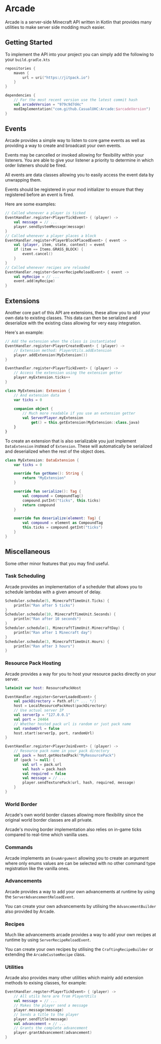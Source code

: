 # Arcade

Arcade is a server-side Minecraft API written in Kotlin that
provides many utilities to make server side modding much easier.

## Getting Started

To implement the API into your project you can simply add the
following to your `build.gradle.kts`

```kts
repositories {
    maven {
        url = uri("https://jitpack.io")
    }
}

dependencies {
    // For the most recent version use the latest commit hash
    val arcadeVersion = "979c9d7d4c"
    modImplementation("com.github.CasualUHC:Arcade:$arcadeVersion")
}
```

## Events

Arcade provides a simple way to listen to core game events as
well as providing a way to create and broadcast your own events.

Events may be cancelled or invoked allowing for flexibility within
your listeners. You are able to give your listener a priority to
determine in which order listeners should be fired.

All events are data classes allowing you to easily access the
event data by unwrapping them.

Events should be registered in your mod initializer to ensure
that they registered before an event is fired.

Here are some examples:

```kotlin
// Called whenever a player is ticked
EventHandler.register<PlayerTickEvent> { (player) ->
    val message = // ...
    player.sendSystemMessage(message)
}
// Called whenever a player places a block
EventHandler.register<PlayerBlockPlacedEvent> { event ->
    val (player, item, state, context) = event
    if (item == Items.GRASS_BLOCK) {
        event.cancel()
    }
}
// Called whenever recipes are reloaded
EventHandler.register<ServerRecipeReloadEvent> { event ->
    val myRecipe = // ...
    event.add(myRecipe)
}
```

## Extensions

Another core part of this API are extensions, these allow you
to add your own data to existing classes. This data can then be
serialized and deserialize with the existing class allowing for
very easy integration.

Here's an example:

```kotlin
// Add the extension when the class is instantiated
EventHandler.register<PlayerCreatedEvent> { (player) ->
    // Extension method: PlayerUtils.addExtension
    player.addExtension(MyExtension())
}

Eventhandler.register<PlayerTickEvent> { (player) -> 
    // Access the extension using the extension getter
    player.myExtension.ticks++
}

class MyExtension: Extension {
    // And extension data
    var ticks = 0
    
    companion object {
        // Much more readable if you use an extension getter
        val ServerPlayer.myExtension
            get() = this.getExtension(MyExtension::class.java)
    }
}
```

To create an extension that is also serializable you just implement
`DataExtension` instead of `Extension`. These will automatically be
serialized and deserialized when the rest of the object does.

```kotlin
class MyExtension: DataExtension {
    var ticks = 0

    override fun getName(): String {
        return "MyExtension"
    }

    override fun serialize(): Tag {
        val compound = CompoundTag()
        compound.putInt("ticks", this.ticks)
        return compound
    }

    override fun deserialize(element: Tag) {
        val compound = element as CompoundTag
        this.ticks = compound.getInt("ticks")
    }
}
```

## Miscellaneous

Some other minor features that you may find useful.

### Task Scheduling

Arcade provides an implementation of a scheduler that allows
you to schedule lambdas with a given amount of delay.

```kotlin
Scheduler.schedule(5, MinecraftTimeUnit.Ticks) {
    println("Ran after 5 ticks")
}
Scheduler.schedule(10, MinecraftTimeUnit.Seconds) {
    println("Ran after 10 seconds")
}
Scheduler.schedule(1, MinecraftTimeUnit.MinecraftDay) {
    println("Ran after 1 Minecraft day")
}
Scheduler.schedule(3, MinecraftTimeUnit.Hours) {
    println("Ran after 3 hours")
}
```

### Resource Pack Hosting

Arcade provides a way for you to host your resource packs
directly on your server.

```kotlin
lateinit var host: ResourcePackHost

EventHandler.register<ServerLoadedEvent> {
    val packDirectory = Path.of(/* ... */)
    host = LocalResourcePackHost(packDirectory)
    // Use actual server IP
    val serverIp = "127.0.0.1"
    val port = 24464
    // Whether hosted pack url is random or just pack name
    val randomUrl = false
    host.start(serverIp, port, randomUrl)
}

EventHandler.register<PlayerJoinEvent> { (player) ->
    // Resource pack name in your pack directory
    val pack = host.getHostedPack("MyResourcePack")
    if (pack != null) {
        val url = pack.url
        val hash = pack.hash
        val required = false
        val message = // ...
        player.sendTexturePack(url, hash, required, message)
    }
}
```

### World Border

Arcade's own world border classes allowing more flexibility
since the original world border classes are all private.

Arcade's moving border implementation also relies on in-game
ticks compared to real-time which vanilla uses.

### Commands

Arcade implements an `EnumArgument` allowing you to create
an argument where only enums values are can be selected with
no other command type registration like the vanilla ones.

### Advancements

Arcade provides a way to add your own advancements at runtime
by using the `ServerAdvancementReloadEvent`.

You can create your own advancements by utilising the 
`AdvancementBuilder` also provided by Arcade.

### Recipes

Much like advancements arcade provides a way to add your own
recipes at runtime by using `ServerRecipeReloadEvent`.

You can create your own recipes by utilising the
`CraftingRecipeBuilder` or extending the `ArcadeCustomRecipe` class.

### Utilities

Arcade also provides many other utilities which mainly add
extension methods to exising classes, for example:

```kotlin
EventHandler.regster<PlayerTickEvent> { (player) ->
    // All utils here are from PlayerUtils
    val message = // ...
    // Makes the player send a message
    player.message(message)
    // Sends a title to the player
    player.sendTitle(message)
    val advancement = // ...
    // Grants the complete advancement
    player.grantAdvancement(advancement)
}
```
